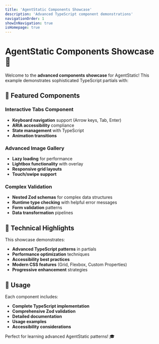 ```yaml
---
title: 'AgentStatic Components Showcase'
description: 'Advanced TypeScript component demonstrations'
navigationOrder: 1
showInNavigation: true
isHomepage: true
---
```


# AgentStatic Components Showcase 🎨

Welcome to the **advanced components showcase** for AgentStatic! This example demonstrates sophisticated TypeScript
partials with:

## 🧩 Featured Components

### Interactive Tabs Component

- **Keyboard navigation** support (Arrow keys, Tab, Enter)
- **ARIA accessibility** compliance
- **State management** with TypeScript
- **Animation transitions**

### Advanced Image Gallery

- **Lazy loading** for performance
- **Lightbox functionality** with overlay
- **Responsive grid layouts**
- **Touch/swipe support**

### Complex Validation

- **Nested Zod schemas** for complex data structures
- **Runtime type checking** with helpful error messages
- **Form validation** patterns
- **Data transformation** pipelines

## 🚀 Technical Highlights

This showcase demonstrates:

- **Advanced TypeScript patterns** in partials
- **Performance optimization** techniques
- **Accessibility best practices**
- **Modern CSS features** (Grid, Flexbox, Custom Properties)
- **Progressive enhancement** strategies

## 📖 Usage

Each component includes:

- **Complete TypeScript implementation**
- **Comprehensive Zod validation**
- **Detailed documentation**
- **Usage examples**
- **Accessibility considerations**

Perfect for learning advanced AgentStatic patterns! 🎓
